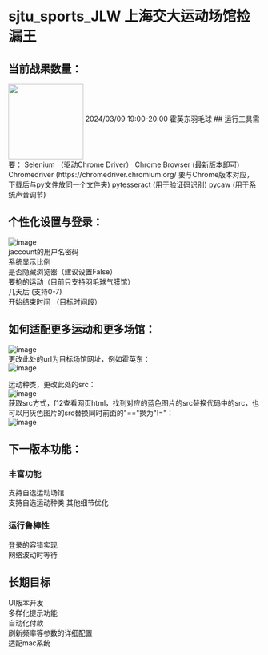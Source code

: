 # sjtu_sports_JLW 上海交大运动场馆捡漏王 
## 当前战果数量：  
<img src="https://github.com/ghost-in-a-shell/sjtu_sports_JLW/assets/61978045/a0acc074-f057-4891-9945-a61deca0b41e"  align="middle" width = "150" height = "150"/>
2024/03/09 19:00-20:00 霍英东羽毛球  
## 运行工具需要：  
Selenium  （驱动Chrome Driver）  
Chrome Browser (最新版本即可)  
Chromedriver (https://chromedriver.chromium.org/  要与Chrome版本对应，下载后与py文件放同一个文件夹)  
pytesseract (用于验证码识别)  
pycaw (用于系统声音调节)  

## 个性化设置与登录：  
![image](https://github.com/ghost-in-a-shell/sjtu_sports_JLW/assets/61978045/6586a7ef-16a2-4044-94e8-30c7b72ec37b)  
jaccount的用户名密码  
系统显示比例  
是否隐藏浏览器（建议设置False）  
要抢的运动（目前只支持羽毛球气膜馆）  
几天后 (支持0-7)  
开始结束时间 （目标时间段）  

## 如何适配更多运动和更多场馆：  
![image](https://github.com/ghost-in-a-shell/sjtu_sports_JLW/assets/61978045/dcf1d235-d92c-483f-bddf-d1dff97d543a)  
更改此处的url为目标场馆网址，例如霍英东：    
![image](https://github.com/ghost-in-a-shell/sjtu_sports_JLW/assets/61978045/b390e574-bcea-48c9-8ea1-bb644b524efc)  


  运动种类，更改此处的src：  
  ![image](https://github.com/ghost-in-a-shell/sjtu_sports_JLW/assets/61978045/a1618c52-d348-4779-bdf0-f89ddb2bd5f3)  
  获取src方式，f12查看网页html，找到对应的蓝色图片的src替换代码中的src，也可以用灰色图片的src替换同时前面的"=="换为"!="：  
  ![image](https://github.com/ghost-in-a-shell/sjtu_sports_JLW/assets/61978045/f853efd1-d73b-42e2-9d37-65b2e09f9503)  
## 下一版本功能：
### 丰富功能  
支持自选运动场馆  
支持自选运动种类 
其他细节优化  
### 运行鲁棒性  
登录的容错实现  
网络波动时等待
  
## 长期目标  
UI版本开发  
多样化提示功能  
自动化付款  
刷新频率等参数的详细配置  
适配mac系统
